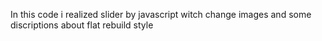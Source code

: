 In this code i realized slider by javascript witch change images and some discriptions about flat rebuild style
